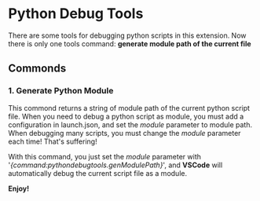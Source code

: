 # Python Debug Tools
There are some tools for debugging python scripts in this extension. Now there is only one tools command: **generate module path of the current file**

## Commonds
### 1. Generate Python Module
This commond returns a string of module path of the current python script file. When you need to debug a python script as module, you must add a configuration in launch.json, and set the *module* parameter to module path. When debugging many scripts, you must change the *module* parameter each time! That's suffering! 

With this command, you just set the *module* parameter with '*{command:pythondebugtools.genModulePath}*', and **VSCode** will automatically debug the current script file as a module.

**Enjoy!**
